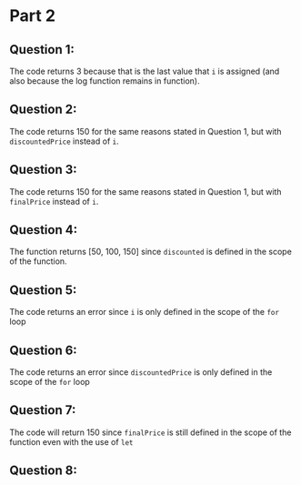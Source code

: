 # Part 2
## Question 1:
The code returns 3 because that is the last value that ```i``` is assigned (and also because the log function remains in function).

## Question 2:
The code returns 150 for the same reasons stated in Question 1, but with ```discountedPrice``` instead of ```i```.

## Question 3:
The code returns 150 for the same reasons stated in Question 1, but with ```finalPrice``` instead of ```i```.

## Question 4:
The function returns [50, 100, 150] since ```discounted``` is defined in the scope of the function.

## Question 5:
The code returns an error since ```i``` is only defined in the scope of the ```for``` loop

## Question 6:
The code returns an error since ```discountedPrice``` is only defined in the scope of the ```for``` loop

## Question 7:
The code will return 150 since ```finalPrice``` is still defined in the scope of the function even with the use of ```let```

## Question 8:
